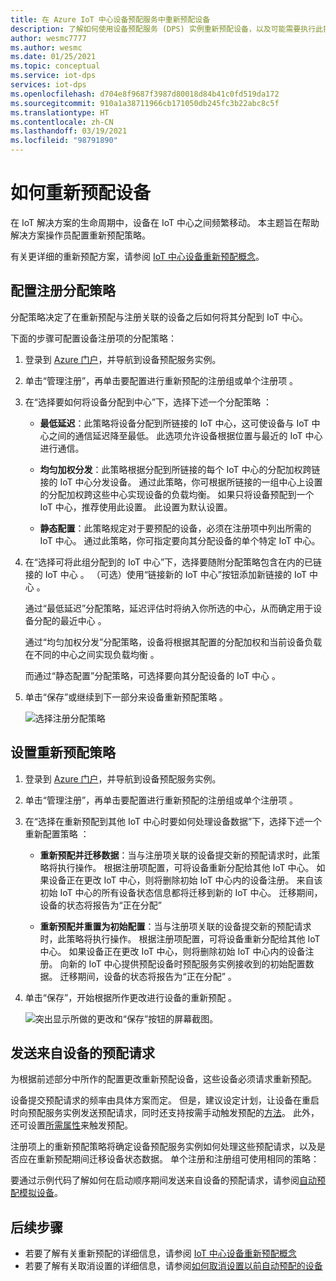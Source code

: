```yaml
---
title: 在 Azure IoT 中心设备预配服务中重新预配设备
description: 了解如何使用设备预配服务 (DPS) 实例重新预配设备，以及可能需要执行此操作的原因。
author: wesmc7777
ms.author: wesmc
ms.date: 01/25/2021
ms.topic: conceptual
ms.service: iot-dps
services: iot-dps
ms.openlocfilehash: d704e8f9687f3987d80018d84b41c0fd519da172
ms.sourcegitcommit: 910a1a38711966cb171050db245fc3b22abc8c5f
ms.translationtype: HT
ms.contentlocale: zh-CN
ms.lasthandoff: 03/19/2021
ms.locfileid: "98791890"
---
```

# <a name="how-to-reprovision-devices"></a>如何重新预配设备

在 IoT 解决方案的生命周期中，设备在 IoT 中心之间频繁移动。 本主题旨在帮助解决方案操作员配置重新预配策略。

有关更详细的重新预配方案，请参阅 [IoT 中心设备重新预配概念](concepts-device-reprovision.md)。


## <a name="configure-the-enrollment-allocation-policy"></a>配置注册分配策略

分配策略决定了在重新预配与注册关联的设备之后如何将其分配到 IoT 中心。

下面的步骤可配置设备注册项的分配策略：

1. 登录到 [Azure 门户](https://portal.azure.com)，并导航到设备预配服务实例。

2. 单击“管理注册”，再单击要配置进行重新预配的注册组或单个注册项  。 

3. 在“选择要如何将设备分配到中心”下，选择下述一个分配策略  ：

    * **最低延迟**：此策略将设备分配到所链接的 IoT 中心，这可使设备与 IoT 中心之间的通信延迟降至最低。 此选项允许设备根据位置与最近的 IoT 中心进行通信。 
    
    * **均匀加权分发**：此策略根据分配到所链接的每个 IoT 中心的分配加权跨链接的 IoT 中心分发设备。 通过此策略，你可根据所链接的一组中心上设置的分配加权跨这些中心实现设备的负载均衡。 如果只将设备预配到一个 IoT 中心，推荐使用此设置。 此设置为默认设置。 
    
    * **静态配置**：此策略规定对于要预配的设备，必须在注册项中列出所需的 IoT 中心。 通过此策略，你可指定要向其分配设备的单个特定 IoT 中心。

4. 在“选择可将此组分配到的 IoT 中心”下，选择要随附分配策略包含在内的已链接的 IoT 中心  。 （可选）使用“链接新的 IoT 中心”按钮添加新链接的 IoT 中心  。

    通过“最低延迟”分配策略，延迟评估时将纳入你所选的中心，从而确定用于设备分配的最近中心  。

    通过“均匀加权分发”分配策略，设备将根据其配置的分配加权和当前设备负载在不同的中心之间实现负载均衡  。

    而通过“静态配置”分配策略，可选择要向其分配设备的 IoT 中心  。

4. 单击“保存”或继续到下一部分来设备重新预配策略  。

    ![选择注册分配策略](./media/how-to-reprovision/enrollment-allocation-policy.png)



## <a name="set-the-reprovisioning-policy"></a>设置重新预配策略

1. 登录到 [Azure 门户](https://portal.azure.com)，并导航到设备预配服务实例。

2. 单击“管理注册”，再单击要配置进行重新预配的注册组或单个注册项  。

3. 在“选择在重新预配到其他 IoT 中心时要如何处理设备数据”下，选择下述一个重新配置策略  ：

    * **重新预配并迁移数据**：当与注册项关联的设备提交新的预配请求时，此策略将执行操作。 根据注册项配置，可将设备重新分配给其他 IoT 中心。 如果设备正在更改 IoT 中心，则将删除初始 IoT 中心内的设备注册。 来自该初始 IoT 中心的所有设备状态信息都将迁移到新的 IoT 中心。 迁移期间，设备的状态将报告为“正在分配” 

    * **重新预配并重置为初始配置**：当与注册项关联的设备提交新的预配请求时，此策略将执行操作。 根据注册项配置，可将设备重新分配给其他 IoT 中心。 如果设备正在更改 IoT 中心，则将删除初始 IoT 中心内的设备注册。 向新的 IoT 中心提供预配设备时预配服务实例接收到的初始配置数据。 迁移期间，设备的状态将报告为“正在分配”  。

4. 单击“保存”，开始根据所作更改进行设备的重新预配  。

    ![突出显示所做的更改和“保存”按钮的屏幕截图。](./media/how-to-reprovision/reprovisioning-policy.png)



## <a name="send-a-provisioning-request-from-the-device"></a>发送来自设备的预配请求

为根据前述部分中所作的配置更改重新预配设备，这些设备必须请求重新预配。 

设备提交预配请求的频率由具体方案而定。 但是，建议设定计划，让设备在重启时向预配服务实例发送预配请求，同时还支持按需手动触发预配的[方法](../iot-hub/iot-hub-devguide-direct-methods.md)。 此外，还可设置[所需属性](../iot-hub/iot-hub-devguide-device-twins.md#desired-property-example)来触发预配。 

注册项上的重新预配策略将确定设备预配服务实例如何处理这些预配请求，以及是否应在重新预配期间迁移设备状态数据。 单个注册和注册组可使用相同的策略：

要通过示例代码了解如何在启动顺序期间发送来自设备的预配请求，请参阅[自动预配模拟设备](quick-create-simulated-device.md)。


## <a name="next-steps"></a>后续步骤

- 若要了解有关重新预配的详细信息，请参阅 [IoT 中心设备重新预配概念](concepts-device-reprovision.md) 
- 若要了解有关取消设置的详细信息，请参阅[如何取消设置以前自动预配的设备](how-to-unprovision-devices.md) 











